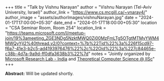 +++
title = "Talk by Vishnu Narayan"
author = "Vishnu Narayan (Tel-Aviv University, Israel)"
author_link = "https://www.cs.mcgill.ca/~vnaray4/"
author_image = "assets/authorImages/vishnuNarayan.jpg"
date = "2024-01-17T17:00:00+05:30"
date_end = "2024-01-17T18:00:00+05:30"
location = "CSA Seminar Room, Room 254"
location_link = "https://teams.microsoft.com/l/meetup-join/19%3ameeting_ZGE3NDg5NzktMWQ0Zi00MzFmLTg5OTgtMTMyYWM4MWQyYjI2%40thread.v2/0?context=%7b%22Tid%22%3a%226f15cd97-f6a7-41e3-b2c5-ad4193976476%22%2c%22Oid%22%3a%227c84465e-c38b-4d7a-9a9d-ff0dfa3638b3%22%7d"
notes = "Jointly organized by <a href = "https://www.microsoft.com/en-us/research/lab/microsoft-research-india/" target= "_blank">Microsoft Research Lab - India</a> and <a href='https://www.csa.iisc.ac.in/theoretical-computer-science/' target= "_blank">Theoretical Computer Science @ IISc</a>"
+++

<b>Abstract:</b>
Will be updated shortly.
